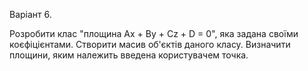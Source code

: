 Варіант 6.

Розробити клас "площина Ax + By + Cz + D = 0", яка задана своїми коєфіцієнтами. 
Створити масив об'єктів даного класу.
Визначити площини, яким належить введена користувачем точка.
